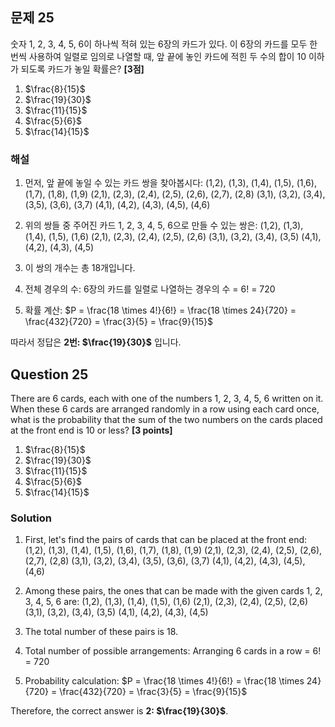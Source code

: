 

## 문제 25
숫자 1, 2, 3, 4, 5, 6이 하나씩 적혀 있는 6장의 카드가 있다. 이 6장의 카드를 모두 한 번씩 사용하여 일렬로 임의로 나열할 때, 앞 끝에 놓인 카드에 적힌 두 수의 합이 10 이하가 되도록 카드가 놓일 확률은? **[3점]**

1. $\frac{8}{15}$
2. $\frac{19}{30}$
3. $\frac{11}{15}$
4. $\frac{5}{6}$
5. $\frac{14}{15}$

### 해설
1) 먼저, 앞 끝에 놓일 수 있는 카드 쌍을 찾아봅시다:
   (1,2), (1,3), (1,4), (1,5), (1,6), (1,7), (1,8), (1,9)
   (2,1), (2,3), (2,4), (2,5), (2,6), (2,7), (2,8)
   (3,1), (3,2), (3,4), (3,5), (3,6), (3,7)
   (4,1), (4,2), (4,3), (4,5), (4,6)

2) 위의 쌍들 중 주어진 카드 1, 2, 3, 4, 5, 6으로 만들 수 있는 쌍은:
   (1,2), (1,3), (1,4), (1,5), (1,6)
   (2,1), (2,3), (2,4), (2,5), (2,6)
   (3,1), (3,2), (3,4), (3,5)
   (4,1), (4,2), (4,3), (4,5)

3) 이 쌍의 개수는 총 18개입니다.

4) 전체 경우의 수:
   6장의 카드를 일렬로 나열하는 경우의 수 = 6! = 720

5) 확률 계산:
   $P = \frac{18 \times 4!}{6!} = \frac{18 \times 24}{720} = \frac{432}{720} = \frac{3}{5} = \frac{9}{15}$

따라서 정답은 **2번: $\frac{19}{30}$** 입니다.

## Question 25
There are 6 cards, each with one of the numbers 1, 2, 3, 4, 5, 6 written on it. When these 6 cards are arranged randomly in a row using each card once, what is the probability that the sum of the two numbers on the cards placed at the front end is 10 or less? **[3 points]**

1. $\frac{8}{15}$
2. $\frac{19}{30}$
3. $\frac{11}{15}$
4. $\frac{5}{6}$
5. $\frac{14}{15}$

### Solution
1) First, let's find the pairs of cards that can be placed at the front end:
   (1,2), (1,3), (1,4), (1,5), (1,6), (1,7), (1,8), (1,9)
   (2,1), (2,3), (2,4), (2,5), (2,6), (2,7), (2,8)
   (3,1), (3,2), (3,4), (3,5), (3,6), (3,7)
   (4,1), (4,2), (4,3), (4,5), (4,6)

2) Among these pairs, the ones that can be made with the given cards 1, 2, 3, 4, 5, 6 are:
   (1,2), (1,3), (1,4), (1,5), (1,6)
   (2,1), (2,3), (2,4), (2,5), (2,6)
   (3,1), (3,2), (3,4), (3,5)
   (4,1), (4,2), (4,3), (4,5)

3) The total number of these pairs is 18.

4) Total number of possible arrangements:
   Arranging 6 cards in a row = 6! = 720

5) Probability calculation:
   $P = \frac{18 \times 4!}{6!} = \frac{18 \times 24}{720} = \frac{432}{720} = \frac{3}{5} = \frac{9}{15}$

Therefore, the correct answer is **2: $\frac{19}{30}$**.